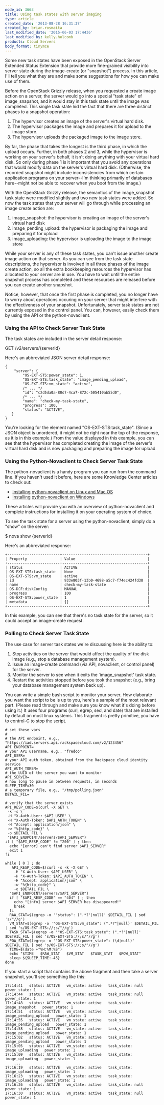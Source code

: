 ```yaml
---
node_id: 3663
title: Using task states with server imaging
type: article
created_date: '2013-08-28 16:31:37'
created_by: brian.rosmaita
last_modified_date: '2015-06-03 17:4436'
last_modified_by: kelly.holcomb
products: Cloud Servers
body_format: tinymce
---
```


Some new task states have been exposed in the OpenStack Server Extended
Status Extension that provide more fine-grained visibility into server
state during the image-create (or "snapshot") process.  In this article,
I'll tell you what they are and make some suggestions for how you can
make use of them.

Before the OpenStack Grizzly release, when you requested a create image
action on a server, the server would go into a special "task state" of
image\_snapshot, and it would stay in this task state until the image
was completed.  This single task state hid the fact that there are three
distinct phases to a snapshot operation:

1.  The hypervisor creates an image of the server's virtual hard disk.
2.  The hypervisor packages the image and prepares it for upload to the
    image store.
3.  The hypervisor uploads the packaged image to the image store.

By far, the phase that takes the longest is the third phase, in which
the upload occurs.  Further, in both phases 2 and 3, while the
hypervisor is working on your server's behalf, it isn't doing anything
with your virtual hard disk.  So only during phase 1 is it important
that you avoid any operations that would modify data on the server's
virtual hard disk.  (Otherwise, the recorded snapshot might include
inconsistencies from which certain application programs on your
server--I'm thinking primarily of databases here--might not be able to
recover when you boot from the image.)

With the OpenStack Grizzly release, the semantics of the image\_snapshot
task state were modified slightly and two new task states were added.
 So now the task states that your server will go through while
processing an image create action are:

1.  image\_snapshot: the hypervisor is creating an image of the server's
    virtual hard disk
2.  image\_pending\_upload: the hypervisor is packaging the image and
    preparing it for upload
3.  image\_uploading: the hypervisor is uploading the image to the image
    store

While your server is any of these task states, you can't issue another
create image action on that server.  As you can see from the task state
descriptions, the hypervisor is involved in all three phases of the
image create action, so all the extra bookkeeping resources the
hypervisor has allocated to your server are in use.  You have to wait
until the entire snapshot process has completed and these resources are
released before you can create another snapshot.

Notice, however, that once the first phase is completed, you no longer
have to worry about operations occuring on your server that might
interfere with the effectiveness of your snapshot.  Unfortunately,
server task states are not currently exposed in the control panel.  You
can, however, easily check them by using the API or the
python-novaclient.

### Using the API to Check Server Task State

The task states are included in the server detail response:

GET /v2/servers/{serverId}

Here's an abbreviated JSON server detail response:

    {
        "server": {
            "OS-EXT-STS:power_state": 1,
            "OS-EXT-STS:task_state": "image_pending_upload",
            "OS-EXT-STS:vm_state": "active",
            /* ... */
            "id": "c2d5da0a-80d7-4ca7-872c-505410ab55d0",
            /* ... */
            "name": "check-my-task-state",
            "progress": 100,
            "status": "ACTIVE",
       }
    }

You're looking for the element named "OS-EXT-STS:task\_state".  (Since a
JSON object is unordered, it might not be right near the top of the
response, as it is in this example.)  From the value displayed in this
example, you can see that the hypervisor has completed creating the
image of the server's virtual hard disk and is now packaging and
preparing the image for upload.

### Using the Python-Novaclient to Check Server Task State

The python-novaclient is a handy program you can run from the command
line.  If you haven't used it before, here are some Knowledge Center
articles to check out:

-   [Installing python-novaclient on Linux and Mac
    OS](http://www.rackspace.com/knowledge_center/article/installing-python-novaclient-on-linux-and-mac-os)
-   [Installing python-novaclient on
    Windows](http://www.rackspace.com/knowledge_center/article/installing-python-novaclient-on-windows)

These articles will provide you with an overview of python-novaclient
and complete instructions for installing it on your operating system of
choice.

To see the task state for a server using the python-novaclient, simply
do a "show" on the server:

\$ nova show {serverId}

Here's an abbreviated response:

    +------------------------+---------------------------------------+
    | Property               | Value                                 |
    +------------------------+---------------------------------------+
    | status                 | ACTIVE                                |
    | OS-EXT-STS:task_state  | None                                  |
    | OS-EXT-STS:vm_state    | active                                |
    | id                     | 933e803f-13b0-4698-a5c7-f74ec424fd38  |
    | name                   | check-my-task-state                   |
    | OS-DCF:diskConfig      | MANUAL                                |
    | progress               | 100                                   |
    | OS-EXT-STS:power_state | 1                                     |
    | metadata               | {}                                    |
    +------------------------+---------------------------------------+

In this example, you can see that there's no task state for the server,
so it could accept an image-create request.

 

### Polling to Check Server Task State

The use case for server task states we're discussing here is the ability
to:

1.  Stop activities on the server that would affect the quality of the
    disk image (e.g., stop a database management system).
2.  Issue an image-create command (via API, novaclient, or control
    panel) for the server.
3.  Monitor the server to see when it exits the 'image\_snapshot' task
    state.
4.  Restart the activities stopped before you took the snapshot (e.g.,
    bring your database management system back up).

You can write a simple bash script to monitor your server.  How
elaborate you want the script to be is up to you, here's a sample of the
most relevant part.  (Please read through and make sure you know what
it's doing before using it.)  It uses four programs (curl, egrep, sed,
and date) that are installed by default on most linux systems.  This
fragment is pretty primitive, you have to control-C to stop the script.

    # set these vars
    #
    # the API endpoint, e.g., "https://iad.servers.api.rackspacecloud.com/v2/123456"
    API_ENDPOINT=
    # your API username, e.g., "fredco"
    API_USER=
    # your API auth token, obtained from the Rackspace cloud identity service
    API_AUTH_TOKEN=
    # the UUID of the server you want to monitor
    API_SERVER=
    # how long to pause in between requests, in seconds
    SLEEP_TIME=30
    # a temporary file, e.g., "/tmp/polling.json"
    DETAIL_FIL=

    # verify that the server exists
    API_RESP_CODE=$(curl -X GET \
     -k -s \
     -H "X-Auth-User: $API_USER" \
     -H "X-Auth-Token: $API_AUTH_TOKEN" \
     -H "Accept: application/json" \
     -w "%{http_code}" \
     -o $DETAIL_FIL \
     "$API_ENDPOINT/servers/$API_SERVER")
    if [ "$API_RESP_CODE" != "200" ] ; then
      echo "[error] can't find server $API_SERVER"
      exit 1
    fi

    while [ 0 ] ; do
       API_RESP_CODE=$(curl -s -k -X GET \
        -H "X-Auth-User: $API_USER" \
        -H "X-Auth-Token: $API_AUTH_TOKEN" \
        -H "Accept: application/json" \
        -w "%{http_code}" \
        -o $DETAIL_FIL \
      "$API_ENDPOINT/servers/$API_SERVER")
      if [ "$API_RESP_CODE" == "404" ] ; then
        echo "[info] server $API_SERVER has disappeared!"
        break
      fi
      RAW_STAT=$(egrep -o '"status": (".*?"|null)' $DETAIL_FIL | sed 's/"//g')
      VM_STAT=$(egrep -o '"OS-EXT-STS:vm_state": (".*?"|null)' $DETAIL_FIL | sed 's/OS-EXT-STS://;s/"//g')
      TASK_STAT=$(egrep -o '"OS-EXT-STS:task_state": (".*?"|null)' $DETAIL_FIL | sed 's/OS-EXT-STS://;s/"//g')
      POW_STAT=$(egrep -o '"OS-EXT-STS:power_state": (\d|null)' $DETAIL_FIL | sed 's/OS-EXT-STS://;s/"//g')
      TIME=$(date +"%H:%M:%S")
      echo "$TIME   $RAW_STAT   $VM_STAT   $TASK_STAT   $POW_STAT"
      sleep ${SLEEP_TIME:-45}
    done

If you start a script that contains the above fragment and then take a
server snapshot, you'll see something like this:

    17:14:41   status: ACTIVE   vm_state: active   task_state: null   power_state: 1
    17:14:44   status: ACTIVE   vm_state: active   task_state: null   power_state: 1
    17:14:48   status: ACTIVE   vm_state: active   task_state: image_snapshot   power_state: 1
    17:14:51   status: ACTIVE   vm_state: active   task_state: image_pending_upload   power_state: 1
    17:14:55   status: ACTIVE   vm_state: active   task_state: image_pending_upload   power_state: 1
    17:14:58   status: ACTIVE   vm_state: active   task_state: image_pending_upload   power_state: 1
    17:15:02   status: ACTIVE   vm_state: active   task_state: image_pending_upload   power_state: 1
    17:15:05   status: ACTIVE   vm_state: active   task_state: image_uploading   power_state: 1
    17:15:09   status: ACTIVE   vm_state: active   task_state: image_uploading   power_state: 1
        ...
    17:16:19   status: ACTIVE   vm_state: active   task_state: image_uploading   power_state: 1
    17:16:23   status: ACTIVE   vm_state: active   task_state: image_uploading   power_state: 1
    17:16:26   status: ACTIVE   vm_state: active   task_state: null   power_state: 1
    17:16:30   status: ACTIVE   vm_state: active   task_state: null   power_state: 1

